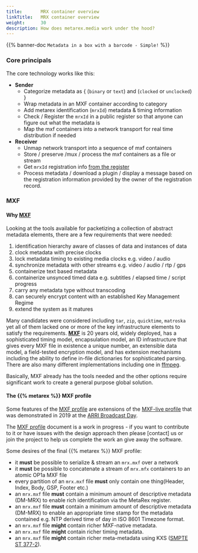 ```yaml
---
title:       MRX container overview
linkTitle:   MRX container overview
weight:      30
description: How does metarex.media work under the hood?
---
```


{{% banner-doc `Metadata in a box with a barcode - Simple!` %}}

### Core principals

The core technology works like this:

* **Sender**
  * Categorize metadata as { (`binary` or `text`) and (`clocked` or `unclocked`) }
  * Wrap metadata in an MXF container according to category
  * Add metarex identification (`mrxId`) metadata & timing information
  * Check / Register the `mrxId` in a public register so that anyone can figure out what the metadata is
  * Map the mxf containers into a network transport for real time distribution if needed
* **Receiver**
  * Unmap network transport into a sequence of mxf containers
  * Store / preserve /mux / process the mxf containers as a file or stream
  * Get `mrxId` registration info [from the register](/reg)
  * Process metadata / download a plugin / display a message based on the
    registration information provided by the owner of the registration record.

### MXF

#### Why [MXF](https://www.amazon.co.uk/MXF-Book-Introduction-Material-eXchange/dp/024080693X)

Looking at the tools available for packetizing a collection of abstract metadata
elements, there are a few requirements that were needed:

1. identification hierarchy aware of classes of data and instances of data
2. clock metadata with precise clocks
3. lock metadata timing to existing media clocks e.g. video / audio
4. synchronize metadata with other streams e.g. video / audio / rtp / gps
5. containerize text based metadata
6. containerize unsynced timed data e.g. subtitles / elapsed time / script progress
7. carry any metadata type without transcoding
8. can securely encrypt content with an established Key Management Regime
7. extend the system as it matures

Many candidates were considered including `tar`, `zip`, `quicktime`, `matroska`
yet all of them lacked one or more of the key infrastructure elements to satisfy
the requirements.
**[MXF](https://www.amazon.co.uk/MXF-Book-Introduction-Material-eXchange/dp/024080693X)**
is 20 years old, widely deployed, has a sophisticated timing model,
encapsulation model, an ID infrastructure that gives every MXF file in existence
a unique number, an extensible data model, a field-tested encryption model, and
has extension mechanisms including the ability to define in-file dictionaries
for sophisticated parsing. There are also many different implementations
including one in [ffmpeg](httpps://ffmpeg.org).

Basically, MXF already has the tools needed and the other options require
significant work to create a general purpose global solution.

#### The {{% metarex %}} MXF profile

Some features of the [MXF profile] are extensions of the [MXF-live profile] that
was demonstrated in 2019 at the [ARRI Broadcast Day].

The [MXF profile] document is a work in progress - if you want to contribute to
it or have issues with the design approach then please [contact] us or join the
project to help us complete the work an give away the software.

Some desires of the final {{% metarex %}} MXF profile:

* it **must** be possible to serialize & stream an `mrx.mxf` over a network
* it **must** be possible to concatenate a stream of `mrx.mfx` containers to an
  atomic OP1a MXF file
* every partition of an `mrx.mxf` file **must** only contain one thing(Header,
  Index, Body, GSP, Footer etc.)
* an `mrx.mxf` file **must** contain a minimum amount of descriptive metadata
  (DM-MRX) to enable rich identification via the MetaRex register.
* an `mrx.mxf` file **must** contain a minimum amount of descriptive metadata
  (DM-MRX) to enable an appropriate time stamp for the metadata contained e.g.
  NTP derived time of day in ISO 8601 Timezone format.
* an `mrx.mxf` file **might** contain richer MXF-native metadata.
* an `mrx.mxf` file **might** contain richer timing metadata.
* an `mrx.mxf` file **might** contain richer meta-metadata using KXS ([SMPTE ST
  377-2]).

[ARRI Broadcast Day]: /blog/2019/07/20/mxf-live-at-arri-international-broadcast-day-2019/
[MXF profile]:        /docs/technology/metarex-mxf-2022/           "Metarex MXF Profile"
[MXF-live profile]:   /docs/reference/mxf-live-2019/               "MXF Live Profile"
[SMPTE ST 377-2]:     https://doi.org/10.5594/SMPTE.ST377-2.2019   "MXF KXS"